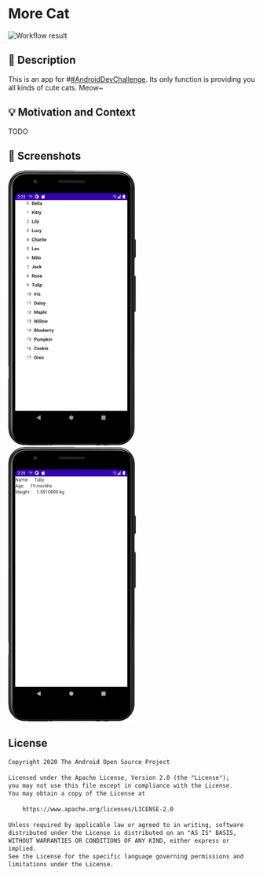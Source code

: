 # More Cat

<!--- Replace <OWNER> with your Github Username and <REPOSITORY> with the name of your repository. -->
<!--- You can find both of these in the url bar when you open your repository in github. -->
![Workflow result](https://github.com/WilliamZheng27/jetpack-compose-challenge/workflows/Check/badge.svg)


## :scroll: Description
<!--- Describe your app in one or two sentences -->

This is an app for #[#AndroidDevChallenge](https://developer.android.com/dev-challenge). Its only function is providing you all kinds of cute cats. Meow~ 


## :bulb: Motivation and Context
<!--- Optionally point readers to interesting parts of your submission. -->
<!--- What are you especially proud of? -->

TODO


## :camera_flash: Screenshots
<!-- You can add more screenshots here if you like -->
<img src="README.assets/screenshot_1.png" width="260">&emsp;<img src="README.assets/screenshot_2.png" width="260">

## License
```
Copyright 2020 The Android Open Source Project

Licensed under the Apache License, Version 2.0 (the "License");
you may not use this file except in compliance with the License.
You may obtain a copy of the License at

    https://www.apache.org/licenses/LICENSE-2.0

Unless required by applicable law or agreed to in writing, software
distributed under the License is distributed on an "AS IS" BASIS,
WITHOUT WARRANTIES OR CONDITIONS OF ANY KIND, either express or implied.
See the License for the specific language governing permissions and
limitations under the License.
```

